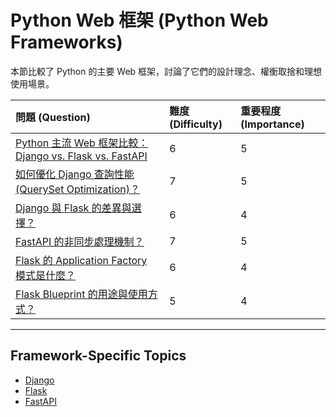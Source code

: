 # Python Web 框架 (Python Web Frameworks)

本節比較了 Python 的主要 Web 框架，討論了它們的設計理念、權衡取捨和理想使用場景。

| 問題 (Question) | 難度 (Difficulty) | 重要程度 (Importance) |
| :---------------- | :-- | :--- |
| [Python 主流 Web 框架比較：Django vs. Flask vs. FastAPI](./django_vs_flask_vs_fastapi.md) | 6 | 5 |
| [如何優化 Django 查詢性能 (QuerySet Optimization)？](./django_queryset_optimization.md) | 7 | 5 |
| [Django 與 Flask 的差異與選擇？](./django_vs_flask.md) | 6 | 4 |
| [FastAPI 的非同步處理機制？](./fastapi_async.md) | 7 | 5 |
| [Flask 的 Application Factory 模式是什麼？](./flask_application_factory.md) | 6 | 4 |
| [Flask Blueprint 的用途與使用方式？](./flask_blueprint.md) | 5 | 4 |

---

## Framework-Specific Topics

- [Django](./Django/README.md)
- [Flask](./Flask/README.md)
- [FastAPI](./FastAPI/README.md)
